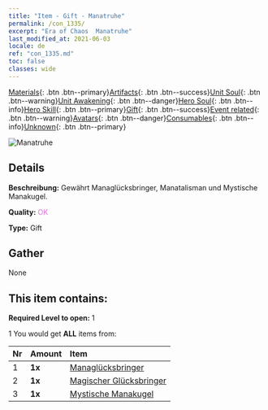 ```yaml
---
title: "Item - Gift - Manatruhe"
permalink: /con_1335/
excerpt: "Era of Chaos  Manatruhe"
last_modified_at: 2021-06-03
locale: de
ref: "con_1335.md"
toc: false
classes: wide
---
```

 [Materials](/ItemsDE/){: .btn .btn--primary}[Artifacts](/ItemsDE/Artifacts/){: .btn .btn--success}[Unit Soul](/ItemsDE/UnitSoul/){: .btn .btn--warning}[Unit Awakening](/ItemsDE/UnitAwakening/){: .btn .btn--danger}[Hero Soul](/ItemsDE/HeroSoul/){: .btn .btn--info}[Hero Skill](/ItemsDE/HeroSkill/){: .btn .btn--primary}[Gift](/ItemsDE/Gift/){: .btn .btn--success}[Event related](/ItemsDE/Events/){: .btn .btn--warning}[Avatars](/ItemsDE/Avatars/){: .btn .btn--danger}[Consumables](/ItemsDE/Consumables/){: .btn .btn--info}[Unknown](/ItemsDE/Unknown/){: .btn .btn--primary}

 ![Manatruhe](/images/t/i_906012.png)

## Details
 **Beschreibung:** Gewährt Managlücksbringer, Manatalisman und Mystische Manakugel.

 **Quality:** <span style="color: #DA70D6">OK</span>

 **Type:** Gift

## Gather

  None

## This item contains:

 **Required Level to open:** 1

 1 You would get **ALL** items  from:

  | Nr | Amount |     Item    |
  |:---|:-------|:------------|
  | 1 |  **1x** | [Managlücksbringer](/ItemsDE/art_112/) |  | 
  | 2 |  **1x** | [Magischer Glücksbringer](/ItemsDE/art_113/) |  | 
  | 3 |  **1x** | [Mystische Manakugel](/ItemsDE/art_114/) |  | 
